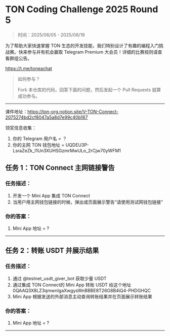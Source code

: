 # TON Coding Challenge 2025 Round 5

> 时间：2025/06/05 - 2025/06/19

为了帮助大家快速掌握 TON 生态的开发技能，我们特别设计了有趣的编程入门挑战赛。快来参与并有机会赢取 Telegram Premium 大会员！详细的比赛规则请查看群组公告。

https://t.me/toneachat

> 如何参与？
>
> Fork 本仓库的代码，回答下面的问题，然后发起一个 Pull Requests 就算成功参与。

---

课件地址：https://ton-org.notion.site/V-TON-Connect-2075274bd2cf8047a5a8d7e99c40b167

领奖信息收集：
1. 你的 Telegram 用户名 = ？
2. 你的主网 TON 钱包地址 = UQDEU3P-LsraZeZk_I1Un3XUHSGzmrMwULo_2rCjw70yWFM1


## 任务 1：TON Connect 主网链接警告

### 任务描述：

1. 开发一个 Mini App 集成 TON Connect
2. 当用户用主网钱包链接的时候，弹出或页面展示警告“请使用测试网钱包链接”


### 你的答案：

1. Mini App 地址 =  ?


---

## 任务 2：转账 USDT 并展示结果

### 任务描述：

1. 通过  @testnet_usdt_giver_bot 获取少量 USDT
2. 通过集成 TON Connect的 Mini App 转账 USDT 给这个地址  0QAAQ3X8LZ3qmwnIgaXwgysWnBBBE8T26G8B4iQ4-PHDGHQC
3. Mini App 根据发送的外部消息主动查询转账结果并在页面展示转账结果

### 你的答案：

1. Mini App 地址 =  ?

---


